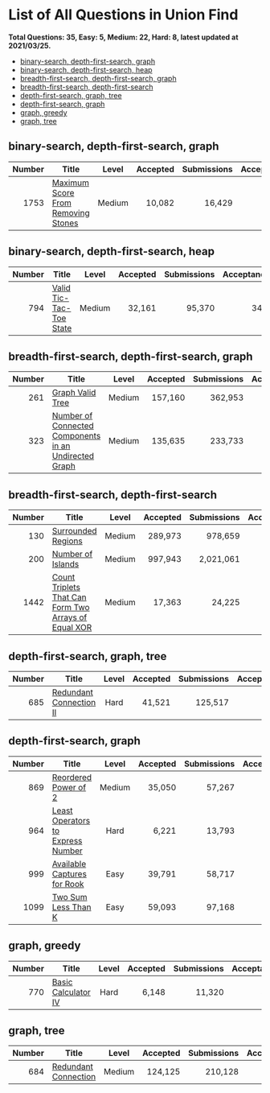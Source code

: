 # List of All Questions in Union Find

**Total Questions: 35, Easy: 5, Medium: 22, Hard: 8, latest updated at 2021/03/25.**

- [binary-search, depth-first-search, graph](binary-search-depth-first-search-graph)
- [binary-search, depth-first-search, heap](binary-search-depth-first-search-heap)
- [breadth-first-search, depth-first-search, graph](breadth-first-search-depth-first-search-graph)
- [breadth-first-search, depth-first-search](breadth-first-search-depth-first-search)
- [depth-first-search, graph, tree](depth-first-search-graph-tree)
- [depth-first-search, graph](depth-first-search-graph)
- [graph, greedy](graph-greedy)
- [graph, tree](graph-tree)

## binary-search, depth-first-search, graph

|Number|                                                Title                                                 |Level |Accepted|Submissions|Acceptance|
|-----:|------------------------------------------------------------------------------------------------------|:----:|-------:|----------:|---------:|
|  1753|[Maximum Score From Removing Stones](https://leetcode.com/problems/maximum-score-from-removing-stones)|Medium|  10,082|     16,429|       61%|


## binary-search, depth-first-search, heap

|Number|                                     Title                                      |Level |Accepted|Submissions|Acceptance|
|-----:|--------------------------------------------------------------------------------|:----:|-------:|----------:|---------:|
|   794|[Valid Tic-Tac-Toe State](https://leetcode.com/problems/valid-tic-tac-toe-state)|Medium|  32,161|     95,370|       34%|


## breadth-first-search, depth-first-search, graph

|Number|                                                                   Title                                                                    |Level |Accepted|Submissions|Acceptance|
|-----:|--------------------------------------------------------------------------------------------------------------------------------------------|:----:|-------:|----------:|---------:|
|   261|[Graph Valid Tree](https://leetcode.com/problems/graph-valid-tree)                                                                          |Medium| 157,160|    362,953|       43%|
|   323|[Number of Connected Components in an Undirected Graph](https://leetcode.com/problems/number-of-connected-components-in-an-undirected-graph)|Medium| 135,635|    233,733|       58%|


## breadth-first-search, depth-first-search

|Number|                                                                  Title                                                                   |Level |Accepted|Submissions|Acceptance|
|-----:|------------------------------------------------------------------------------------------------------------------------------------------|:----:|-------:|----------:|---------:|
|   130|[Surrounded Regions](https://leetcode.com/problems/surrounded-regions)                                                                    |Medium| 289,973|    978,659|       30%|
|   200|[Number of Islands](https://leetcode.com/problems/number-of-islands)                                                                      |Medium| 997,943|  2,021,061|       49%|
|  1442|[Count Triplets That Can Form Two Arrays of Equal XOR](https://leetcode.com/problems/count-triplets-that-can-form-two-arrays-of-equal-xor)|Medium|  17,363|     24,225|       72%|


## depth-first-search, graph, tree

|Number|                                     Title                                      |Level|Accepted|Submissions|Acceptance|
|-----:|--------------------------------------------------------------------------------|:---:|-------:|----------:|---------:|
|   685|[Redundant Connection II](https://leetcode.com/problems/redundant-connection-ii)|Hard |  41,521|    125,517|       33%|


## depth-first-search, graph

|Number|                                               Title                                                |Level |Accepted|Submissions|Acceptance|
|-----:|----------------------------------------------------------------------------------------------------|:----:|-------:|----------:|---------:|
|   869|[Reordered Power of 2](https://leetcode.com/problems/reordered-power-of-2)                          |Medium|  35,050|     57,267|       61%|
|   964|[Least Operators to Express Number](https://leetcode.com/problems/least-operators-to-express-number)| Hard |   6,221|     13,793|       45%|
|   999|[Available Captures for Rook](https://leetcode.com/problems/available-captures-for-rook)            | Easy |  39,791|     58,717|       68%|
|  1099|[Two Sum Less Than K](https://leetcode.com/problems/two-sum-less-than-k)                            | Easy |  59,093|     97,168|       61%|


## graph, greedy

|Number|                                 Title                                  |Level|Accepted|Submissions|Acceptance|
|-----:|------------------------------------------------------------------------|:---:|-------:|----------:|---------:|
|   770|[Basic Calculator IV](https://leetcode.com/problems/basic-calculator-iv)|Hard |   6,148|     11,320|       54%|


## graph, tree

|Number|                                  Title                                   |Level |Accepted|Submissions|Acceptance|
|-----:|--------------------------------------------------------------------------|:----:|-------:|----------:|---------:|
|   684|[Redundant Connection](https://leetcode.com/problems/redundant-connection)|Medium| 124,125|    210,128|       59%|


